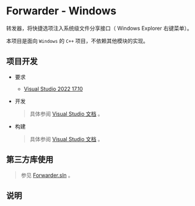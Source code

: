 # Forwarder - Windows

转发器，将快捷选项注入系统级文件分享接口（ Windows Explorer 右键菜单）。

本项目是面向 `Windows` 的 `C++` 项目，不依赖其他模块的实现。

## 项目开发

* 要求
	
	* [Visual Studio 2022 17.10](https://visualstudio.microsoft.com/downloads/)

* 开发
	
	> 具体参阅 [Visual Studio 文档](https://visualstudio.microsoft.com/vs/getting-started) 。

* 构建
	
	> 具体参阅 [Visual Studio 文档](https://visualstudio.microsoft.com/vs/getting-started) 。

## 第三方库使用

> 参见 [Forwarder.sln](./Forwarder.sln) 。

## 说明
